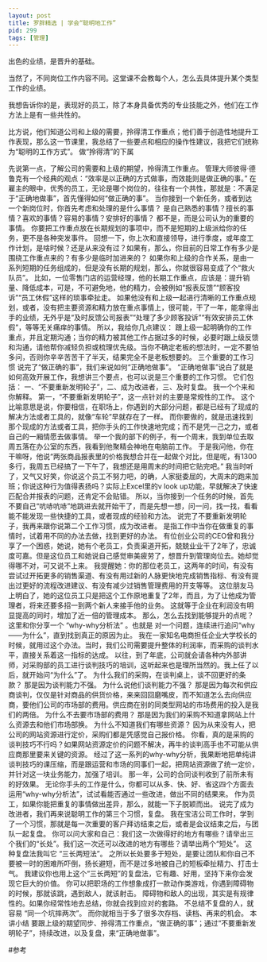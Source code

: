 ```yaml
---
layout: post
title: 罗胖精选 | 学会“聪明地工作”
pid: 299
tags: [管理]
---
```


出色的业绩，是晋升的基础。

当然了，不同岗位工作内容不同。这堂课不会教每个人，怎么去具体提升某个类型工作的业绩。

我想告诉你的是，表现好的员工，除了本身具备优秀的专业技能之外，他们在工作方法上是有一些共性的。

比方说，他们知道公司和上级的需要，拎得清工作重点；他们善于创造性地提升工作表现，那么这一节课里，我总结了一些要点和相应的操作性建议，我把它们统称为“聪明的工作方式”。
做“拎得清”的下属

先说第一点，了解公司的需要和上级的期望，拎得清工作重点。
管理大师彼得·德鲁克有一个经典的观点：“效率是以正确的方式做事，而效能则是做正确的事。”
在雇主的眼中，优秀的员工，无论是哪个岗位的，往往有一个共性，那就是：不满足于“正确地做事”，首先懂得如何“做正确的事”。
当你接到一个新任务，或者到达一个新岗位时，你首先考虑和处理的是什么事情？
是自己熟悉的事情？擅长的事情？喜欢的事情？容易的事情？安排好的事情？
都不是，而是公司认为的重要的事情。
你要把工作重点放在长期规划的事项中，而不是短期的上级派给你的任务，更不是各种突发事件。 
回想一下，你上次和直接领导，进行季度，或年度工作计划，是啥时候？还是从来没有过？如果有，那么，你目前的日常工作有多少是围绕工作重点来的？有多少是临时加进来的？
如果你和上级的合作关系，是由一系列短期的任务组成的，但是没有长期的规划，那么，你就很容易变成了个“救火队员”。
比如，一位零售门店的运营经理，他的长期工作重点，应该是：提升销量、降低成本，可是，不可避免地，他的精力，会被例如“报表反馈”“顾客投诉”“员工休假”这样的琐事牵扯走。
如果他没有和上级一起进行清晰的工作重点规划，或者，没有把主要资源和精力放在重点事情上，很可能，干了一年，能拿得出手的业绩，无外乎是“及时反馈公司报表”“处理了多少顾客投诉”“有效安排员工休假”，等等无关痛痒的事情。
所以，我给你几点建议： 跟上级一起明确你的工作重点，并且定期沟通；当你的精力被其他工作占据过多的时候，必要时跟上级反馈和沟通，请他帮你减轻负担或梳理优先级。当你不确定老板的想法时，一定不要怕多问，否则你辛辛苦苦干了半天，结果完全不是老板想要的。
三个重要的工作习惯
说完了“做正确的事”，我们来说如何“正确地做事”。
“正确地做事”说白了就是如何高效开展工作，我想讲三个要点，也可以说是三个重要的工作习惯。
它们包括： 一、“不要重新发明轮子”，二、成为改进者，三、及时复盘。 我一个个来和你解释。
第一，“不要重新发明轮子”，这一点针对的主要是常规性的工作。
这个比喻意思是说，你要相信，在职场上，你遇到的大部分问题，都是已经有了现成的解决方法或者工具的，就像“车轮”早就存在了一样。
而你要做的，就是迅速找到那个现成的方法或者工具，把你手头的工作快速地完成；而不是凭一己之力，或者自己的一厢情愿去做事情。
举一个我的部下的例子，有一个周末，我到单位去取周五落在办公室的东西，我看到他聚精会神地在电脑前工作。
于是我问他，你在干嘛呀，他说“两张商品报表里的价格我想合并在一起做个对比，但是呢，有1300多行，我周五已经搞了一下午了，我想还是用周末的时间把它贴完吧。”
我当时听了，又气又好笑，你说这个员工不努力吧，的确，人家挺委屈的，大周末的跑来加班；你说这种行为值得表扬吗？实际上Excel里的v look up功能，早就解决了快速匹配合并报表的问题，还肯定不会贴错。
所以，当你接到一个任务的时候，首先不要自己“吭哧吭哧”地跳进去就开始干了，而是先想一想，问一问，找一找，看看能不能发现一些快捷的工具，或者现成的经验和方法。
说完了不要重新发明轮子，我再来跟你说第二个工作习惯，成为改进者。 是指工作中当你在做重复的事情时，试着用不同的办法去做，找到更好的办法。
有位创业公司的CEO曾和我分享了一个困惑，她说，她有个老员工，负责渠道开拓，兢兢业业干了2年了，忠诚度可嘉。但是这位员工和她说自己感觉审美疲劳了，想晋升到管理岗位去。她却觉得哪不对，可又说不上来。
我提醒她：你的那位老员工，这两年的时间，有没有尝试过开拓更多的销售渠道、有没有用过新的人脉更快地完成销售指标、有没有提出过更好的流程改进建议、有没有减少过销售管理费用的开支等等。
这位朋友马上明白了，她的这位员工只是把这个工作原地重复了2年，而且，为了让他成为管理者，将来还要多招一到两个新人来接手他的业务。
这就等于企业在利润没有明显提高的同时，增加了近一倍的管理成本。
那么，怎么去找到能够提升的点呢？这里和你分享一个 “why-why分析法” 。也就是 对一个问题，连续进行追问“why——为什么”，直到找到真正的原因为止。
我在一家知名电商担任企业大学校长的时候，就用过这个办法。当时，我们公司需要提升整体的利润率，而采购的谈判水平，直接关系着这一指标的达成。
以往，到了年底，公司就会请各种内外部讲师，对采购部的员工进行谈判技巧的培训，这听起来也是理所当然的。我上任了以后，就开始问“为什么”了。
为什么我们的采购，在谈判桌上，谈不回更好的条款？
那是因为谈判能力不强。
为什么说他们谈判能力不强？
那是因为每次和供应商谈判，仅仅是针对商品的供货价格，来来回回磨嘴皮，而不知道怎么去向供应商，要他们公司的市场部的费用。供应商在别的同类型网站的市场费用的投入是我们的两倍。
为什么不去要市场部的费用？
那是因为我们的采购不知道拿网站上什么资源去和他们市场部换。
为什么不知道我们有哪些资源？
因为从来没有人，把公司的网站资源进行定价，采购们都是凭感觉自己报价格。
你看，真的是采购的谈判技巧不行吗？如果网站资源定价的问题不解决，再牛的谈判高手也不可能从供应商那里要来关键的资源。
经过了这一系列的why-why分析，我果断地把单纯讲谈判技巧的课压缩，而是跟运营和市场的同事们一起，把网站资源做了统一定价，并针对这一块业务能力，加强了培训。
那一年，公司的合同谈判收到了前所未有的好效果。
无论你手头的工作是什么，你都可以从多、快、好、省这四个方面去运用“why-why分析法”，试试看能否通过一些改进，做出不同的结果来。
作为员工，如果你能把重复的事情做出差异，那么，就能一下子脱颖而出。
说完了成为改进者，我们再来说聪明工作的第三个习惯，复盘。
我在宝洁公司工作时，学到了一个习惯，那就是每一次重要的客户拜访结束之后，或者是会议结束之后，与团队一起复盘。
你可以问大家和自己：我们这一次做得好的地方有哪些？请举出三个我们的“长处”。我们这一次还可以改进的地方有哪些？请举出两个“短处”。
这种复盘法我叫它 “三长两短法”。
之所以长处要多于短处，是要让团队和你自己不要被一时的困难所吓倒，扬长避短，而不是过多地被自己的短板牵扯精力、打击士气。
我建议你也用上这个“三长两短”的复盘法，它有趣、好用，坚持下来你会发现它巨大的价值。
你可以把职场的工作想象成打一款动作类游戏，你遇到障碍物的时候，那就该跳，遇到敌人，就该射击。
障碍物和敌人的出现，其实是有规律性的。如果你经常性地去总结，你就会找到应对的套路。
不总结不复盘的人，就容易 “同一个坑摔两次”。 而你就相当于多了很多次存档、读档、再来的机会。
本讲小结
要跟上级的期望同步、拎得清工作重点，“做正确的事”；通过“不要重新发明轮子”，持续改进，以及复盘，来“正确地做事”。


#参考

